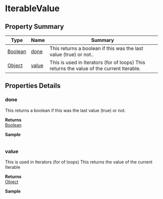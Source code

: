 # IterableValue

## Property Summary

| Type                  | Name                            | Summary                                                                                  |
| --------------------- | ------------------------------- | ---------------------------------------------------------------------------------------- |
| [Boolean](boolean.md) | [done](iterablevalue.md#done)   | This returns a boolean if this was the last value (true) or not..                        |
| [Object](object.md)   | [value](iterablevalue.md#value) | This is used in Iterators (for of loops) This returns the value of the current Iterable. |

## Properties Details

### done

This returns a boolean if this was the last value (true) or not.

**Returns**\
[Boolean](boolean.md)

**Sample**

```javascript
```

### value

This is used in Iterators (for of loops) This returns the value of the current Iterable

**Returns**\
[Object](object.md)

**Sample**

```javascript
```
